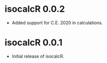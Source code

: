 # isocalcR 0.0.2

* Added support for C.E. 2020 in calculations.

# isocalcR 0.0.1

* Initial release of isocalcR.
